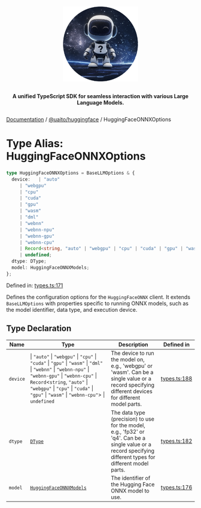 <div style="display:flex; flex-direction:column; align-items:center;">
<p align="center">
  <img src="../UAITO.png" alt="UAITO Logo" width="200"/>
</p>

<p align="center">
  <strong>A unified TypeScript SDK for seamless interaction with various Large Language Models.</strong>
</p>
</div>

[Documentation](README.md) / [@uaito/huggingface](@uaito.huggingface.md) / HuggingFaceONNXOptions

# Type Alias: HuggingFaceONNXOptions

```ts
type HuggingFaceONNXOptions = BaseLLMOptions & {
  device:   | "auto"
     | "webgpu"
     | "cpu"
     | "cuda"
     | "gpu"
     | "wasm"
     | "dml"
     | "webnn"
     | "webnn-npu"
     | "webnn-gpu"
     | "webnn-cpu"
     | Record<string, "auto" | "webgpu" | "cpu" | "cuda" | "gpu" | "wasm" | "webnn-cpu">
     | undefined;
  dtype: DType;
  model: HuggingFaceONNXModels;
};
```

Defined in: [types.ts:171](https://github.com/elribonazo/uaito/blob/f71ee49b41f4b02cf38cae1844e3a14accc1d794/packages/huggingFace/src/types.ts#L171)

Defines the configuration options for the `HuggingFaceONNX` client.
It extends `BaseLLMOptions` with properties specific to running ONNX models,
such as the model identifier, data type, and execution device.

## Type Declaration

| Name | Type | Description | Defined in |
| ------ | ------ | ------ | ------ |
| `device` | \| `"auto"` \| `"webgpu"` \| `"cpu"` \| `"cuda"` \| `"gpu"` \| `"wasm"` \| `"dml"` \| `"webnn"` \| `"webnn-npu"` \| `"webnn-gpu"` \| `"webnn-cpu"` \| `Record`\<`string`, `"auto"` \| `"webgpu"` \| `"cpu"` \| `"cuda"` \| `"gpu"` \| `"wasm"` \| `"webnn-cpu"`\> \| `undefined` | The device to run the model on, e.g., 'webgpu' or 'wasm'. Can be a single value or a record specifying different devices for different model parts. | [types.ts:188](https://github.com/elribonazo/uaito/blob/f71ee49b41f4b02cf38cae1844e3a14accc1d794/packages/huggingFace/src/types.ts#L188) |
| `dtype` | [`DType`](@uaito.huggingface.TypeAlias.DType.md) | The data type (precision) to use for the model, e.g., 'fp32' or 'q4'. Can be a single value or a record specifying different types for different model parts. | [types.ts:182](https://github.com/elribonazo/uaito/blob/f71ee49b41f4b02cf38cae1844e3a14accc1d794/packages/huggingFace/src/types.ts#L182) |
| `model` | [`HuggingFaceONNXModels`](@uaito.huggingface.Enumeration.HuggingFaceONNXModels.md) | The identifier of the Hugging Face ONNX model to use. | [types.ts:176](https://github.com/elribonazo/uaito/blob/f71ee49b41f4b02cf38cae1844e3a14accc1d794/packages/huggingFace/src/types.ts#L176) |
